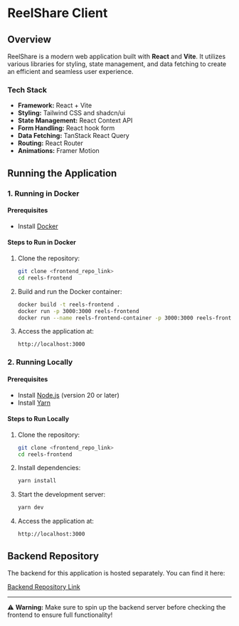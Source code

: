 # ReelShare Client

## Overview

ReelShare is a modern web application built with **React** and **Vite**. It utilizes various libraries for styling, state management, and data fetching to create an efficient and seamless user experience.

### **Tech Stack**

-  **Framework:** React + Vite
-  **Styling:** Tailwind CSS and shadcn/ui
-  **State Management:** React Context API
-  **Form Handling:** React hook form
-  **Data Fetching:** TanStack React Query
-  **Routing:** React Router
-  **Animations:** Framer Motion

## **Running the Application**

### **1. Running in Docker**

#### **Prerequisites**

-  Install [Docker](https://docs.docker.com/get-docker/)

#### **Steps to Run in Docker**

1. Clone the repository:
   ```sh
   git clone <frontend_repo_link>
   cd reels-frontend
   ```
2. Build and run the Docker container:
   ```sh
   docker build -t reels-frontend .
   docker run -p 3000:3000 reels-frontend
   docker run --name reels-frontend-container -p 3000:3000 reels-frontend yarn dev --host
   ```
3. Access the application at:
   ```
   http://localhost:3000
   ```

### **2. Running Locally**

#### **Prerequisites**

-  Install [Node.js](https://nodejs.org/en/download/) (version 20 or later)
-  Install [Yarn](https://yarnpkg.com/getting-started/install)

#### **Steps to Run Locally**

1. Clone the repository:
   ```sh
   git clone <frontend_repo_link>
   cd reels-frontend
   ```
2. Install dependencies:
   ```sh
   yarn install
   ```
3. Start the development server:
   ```sh
   yarn dev
   ```
4. Access the application at:
   ```
   http://localhost:3000
   ```

## **Backend Repository**

The backend for this application is hosted separately. You can find it here:

[Backend Repository Link](https://github.com/mizanmahi/reelserver.git)

---

⚠ **Warning:** Make sure to spin up the backend server before checking the frontend to ensure full functionality!
